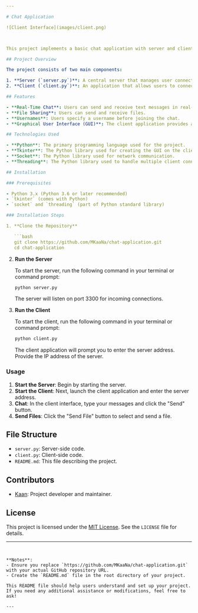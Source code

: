 ```yaml
---

# Chat Application

![Client Interface](images/client.png)



This project implements a basic chat application with server and client components. Users can exchange text messages and share files. The application demonstrates socket programming, multithreading, and includes a simple graphical user interface (GUI).

## Project Overview

The project consists of two main components:

1. **Server (`server.py`)**: A central server that manages user connections, handles incoming connections, and facilitates message broadcasting.
2. **Client (`client.py`)**: An application that allows users to connect to the server, participate in chat, and send files.

## Features

- **Real-Time Chat**: Users can send and receive text messages in real-time.
- **File Sharing**: Users can send and receive files.
- **Usernames**: Users specify a username before joining the chat.
- **Graphical User Interface (GUI)**: The client application provides a user-friendly interface.

## Technologies Used

- **Python**: The primary programming language used for the project.
- **Tkinter**: The Python library used for creating the GUI on the client side.
- **Socket**: The Python library used for network communication.
- **Threading**: The Python library used to handle multiple client connections simultaneously.

## Installation

### Prerequisites

- Python 3.x (Python 3.6 or later recommended)
- `tkinter` (comes with Python)
- `socket` and `threading` (part of Python standard library)

### Installation Steps

1. **Clone the Repository**

   ```bash
   git clone https://github.com/MKaaNa/chat-application.git
   cd chat-application
   ```

2. **Run the Server**

   To start the server, run the following command in your terminal or command prompt:

   ```bash
   python server.py
   ```

   The server will listen on port 3300 for incoming connections.

3. **Run the Client**

   To start the client, run the following command in your terminal or command prompt:

   ```bash
   python client.py
   ```

   The client application will prompt you to enter the server address. Provide the IP address of the server.

### Usage

1. **Start the Server**: Begin by starting the server.
2. **Start the Client**: Next, launch the client application and enter the server address.
3. **Chat**: In the client interface, type your messages and click the "Send" button.
4. **Send Files**: Click the "Send File" button to select and send a file.

## File Structure

- `server.py`: Server-side code.
- `client.py`: Client-side code.
- `README.md`: This file describing the project.

## Contributors

- [Kaan](https://github.com/MKaaNa): Project developer and maintainer.

## License

This project is licensed under the [MIT License](https://opensource.org/licenses/MIT). See the `LICENSE` file for details.

---
```


**Notes**:
- Ensure you replace `https://github.com/MKaaNa/chat-application.git` with your actual GitHub repository URL.
- Create the `README.md` file in the root directory of your project.

This README file should help users understand and set up your project. If you need any additional assistance or modifications, feel free to ask!

---
